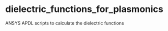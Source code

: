 dielectric_functions_for_plasmonics
===================================


ANSYS APDL scripts to calculate the dielectric functions
